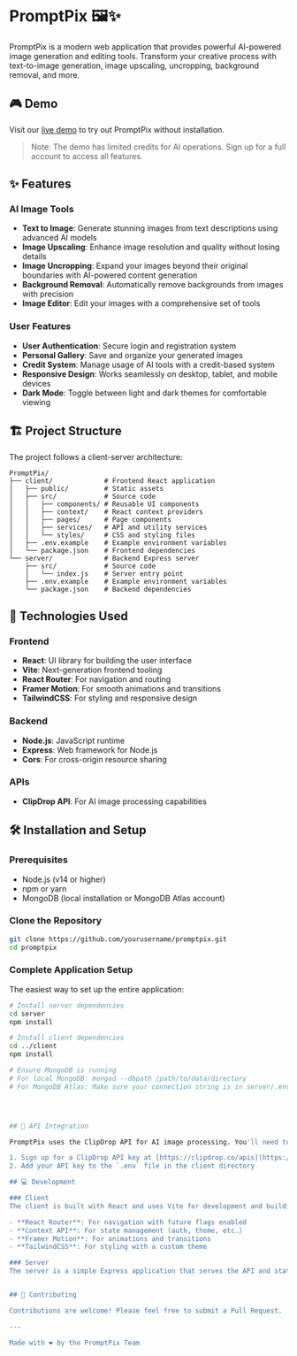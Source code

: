 # PromptPix 🖼️✨

PromptPix is a modern web application that provides powerful AI-powered image generation and editing tools. Transform your creative process with text-to-image generation, image upscaling, uncropping, background removal, and more.

## 🎮 Demo

Visit our [live demo](https://promptpix-demo.vercel.app) to try out PromptPix without installation.

> Note: The demo has limited credits for AI operations. Sign up for a full account to access all features.

## ✨ Features

### AI Image Tools

- **Text to Image**: Generate stunning images from text descriptions using advanced AI models
- **Image Upscaling**: Enhance image resolution and quality without losing details
- **Image Uncropping**: Expand your images beyond their original boundaries with AI-powered content generation
- **Background Removal**: Automatically remove backgrounds from images with precision
- **Image Editor**: Edit your images with a comprehensive set of tools

### User Features

- **User Authentication**: Secure login and registration system
- **Personal Gallery**: Save and organize your generated images
- **Credit System**: Manage usage of AI tools with a credit-based system
- **Responsive Design**: Works seamlessly on desktop, tablet, and mobile devices
- **Dark Mode**: Toggle between light and dark themes for comfortable viewing

## 🏗️ Project Structure

The project follows a client-server architecture:

```
PromptPix/
├── client/             # Frontend React application
│   ├── public/         # Static assets
│   ├── src/            # Source code
│   │   ├── components/ # Reusable UI components
│   │   ├── context/    # React context providers
│   │   ├── pages/      # Page components
│   │   ├── services/   # API and utility services
│   │   └── styles/     # CSS and styling files
│   ├── .env.example    # Example environment variables
│   └── package.json    # Frontend dependencies
└── server/             # Backend Express server
    ├── src/            # Source code
    │   └── index.js    # Server entry point
    ├── .env.example    # Example environment variables
    └── package.json    # Backend dependencies
```

## 🚀 Technologies Used

### Frontend
- **React**: UI library for building the user interface
- **Vite**: Next-generation frontend tooling
- **React Router**: For navigation and routing
- **Framer Motion**: For smooth animations and transitions
- **TailwindCSS**: For styling and responsive design

### Backend
- **Node.js**: JavaScript runtime
- **Express**: Web framework for Node.js
- **Cors**: For cross-origin resource sharing

### APIs
- **ClipDrop API**: For AI image processing capabilities

## 🛠️ Installation and Setup

### Prerequisites
- Node.js (v14 or higher)
- npm or yarn
- MongoDB (local installation or MongoDB Atlas account)

### Clone the Repository
```bash
git clone https://github.com/yourusername/promptpix.git
cd promptpix
```

### Complete Application Setup
The easiest way to set up the entire application:

```bash
# Install server dependencies
cd server
npm install

# Install client dependencies
cd ../client
npm install

# Ensure MongoDB is running
# For local MongoDB: mongod --dbpath /path/to/data/directory
# For MongoDB Atlas: Make sure your connection string is in server/.env




## 🔑 API Integration

PromptPix uses the ClipDrop API for AI image processing. You'll need to:

1. Sign up for a ClipDrop API key at [https://clipdrop.co/apis](https://clipdrop.co/apis)
2. Add your API key to the `.env` file in the client directory

## 💻 Development

### Client
The client is built with React and uses Vite for development and building. Key features:

- **React Router**: For navigation with future flags enabled
- **Context API**: For state management (auth, theme, etc.)
- **Framer Motion**: For animations and transitions
- **TailwindCSS**: For styling with a custom theme

### Server
The server is a simple Express application that serves the API and static files in production.


## 🤝 Contributing

Contributions are welcome! Please feel free to submit a Pull Request.

---

Made with ❤️ by the PromptPix Team

